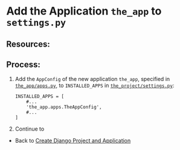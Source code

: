 # Add the Application `the_app` to `settings.py`

## Resources:

## Process:

1. Add the `AppConfig` of the new application `the_app`, specified in [`the_app/apps.py`](../the_app/apps.py), to `INSTALLED_APPS` in [`the_project/settings.py`](../the_project/settings.py):
    ```
    INSTALLED_APPS = [
        #...
        'the_app.apps.TheAppConfig',
        #...
    ]
    ```

1. Continue to []()

* Back to [Create Django Project and Application](./01_create_django_project_and_app.md)